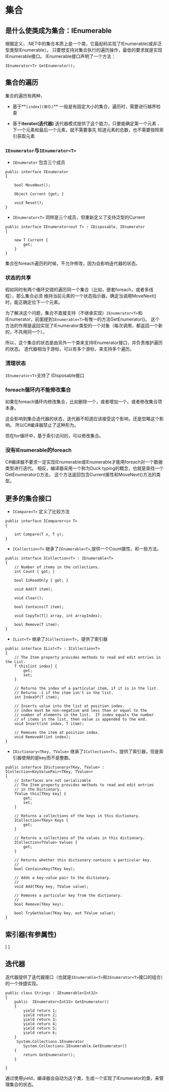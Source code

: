 # 集合



## 是什么使类成为集合：IEnumerable<T>

根据定义，.NET中的集合本质上是一个类，它最起码实现了IEnumerable<T>(或非泛型类型IEnumerable）。
只要想支持对集合执行的遍历操作，最低的要求就是实现IEnumerable<T>接口。
IEnumerable<T>接口声明了一个方法：
````
IEnumerator<T> GetEnumerator();
````


## 集合的遍历

集合的遍历有两种，
* 基于**``[index](索引)``**
一般是有固定大小的集合，遍历时，需要进行越界检查

* 基于**iterator(迭代器)**
迭代器模式提供了这个能力，只要能确定第一个元素 、下一个元素和最后一个元素，就不需要事先
知道元素的总数，也不需要按照索引获取元素

### ``IEnumerator``与``IEnumerator<T>``

* ``IEnumerator``
包含三个成员
````
public interface IEnumerator
{
   
    bool MoveNext();

    Object Current {get; }

    void Reset();
}
````
* ``IEnumerator<T>``
同样是三个成员，但重新定义了支持泛型的Current
````
public interface IEnumerator<out T> : IDisposable, IEnumerator
{    
   
    new T Current {
        get; 
    }
}
````

集合在foreach遍历的时候，不允许修改，因为会影响迭代器的状态。


### 状态的共享

假如同时有两个循环交错的遍历同一个集合（比如，嵌套foreach，或者多线程），那么集合必须
维持当前元素的一个状态指示器，确定当调用MoveNext()时，能正确定位下一个元素。

为了解决这个问题，集合不直接支持（不继承实现）``IEnumerator<T>``和IEnumerator，前面提到``IEnumerable<T>``有惟一的方法GetEnumerator()。
这个方法的作用是返回实现了IEnumerator<T>类型的一个对象（每次调用，都返回一个新的，不共用同一个）。

所以，这个集合的状态是由另外一个类来支持IEnumerator<T>接口，并负责维护遍历的状态。
迭代器相当于游标，可以有多个游标，来支持多个遍历。



### 清理状态

``IEnumerator<T>``支持了 IDisposable接口


### foreach循环内不能修改集合

如果在foreach循环内修改集合，比如删除一个，或者增加一个，或者修改集合项本身。

这会影响到集合迭代器的状态，迭代器不知道应该接受这个影响，还是忽略这个影响。
所以C#编译器禁止了这种形为。

但在for循环中，基于索引访问的，可以修改集合。


### 没有IEnumerable的foreach

C#编译器不要求一定实现IEnumerable或IEnumerable<T>才能用foreach对一个数据类型进行迭代。
相反，编译器采用一个称为Duck typing的概念，也就是查找一个GetEnumerator()方法，
这个方法返回包含Current属性和MoveNext()方法的类型。


## 更多的集合接口

* ``ICompare<T>``
定义了比较方法 
````
public interface IComparer<in T>
{
   
    int Compare(T x, T y);
}
````

* ``ICollection<T>``
继承了``IEnumerable<T>``,提供一个Count属性，和一些方法。
````
public interface ICollection<T> : IEnumerable<T>
{
    // Number of items in the collections.        
    int Count { get; }

    bool IsReadOnly { get; }

    void Add(T item);

    void Clear();

    bool Contains(T item); 

    void CopyTo(T[] array, int arrayIndex);

    bool Remove(T item);
}
````
* ``IList<T>``
继承了``ICollection<T>``，提供了索引器
````
public interface IList<T> : ICollection<T>
{
    // The Item property provides methods to read and edit entries in the List.
    T this[int index] {
        get;
        set;
    }

    // Returns the index of a particular item, if it is in the list.
    // Returns -1 if the item isn't in the list.
    int IndexOf(T item);

    // Inserts value into the list at position index.
    // index must be non-negative and less than or equal to the 
    // number of elements in the list.  If index equals the number
    // of items in the list, then value is appended to the end.
    void Insert(int index, T item);
    
    // Removes the item at position index.
    void RemoveAt(int index);
}
````
* ``IDictionary<TKey, TValue>``
继承了``ICollection<T>``，提供了索引器，但是索引器使用的是key而不是整数。
````
public interface IDictionary<TKey, TValue> : ICollection<KeyValuePair<TKey, TValue>>
{
    // Interfaces are not serializable
    // The Item property provides methods to read and edit entries 
    // in the Dictionary.
    TValue this[TKey key] {
        get;
        set;
    }

    // Returns a collections of the keys in this dictionary.
    ICollection<TKey> Keys {
        get;
    }

    // Returns a collections of the values in this dictionary.
    ICollection<TValue> Values {
        get;
    }

    // Returns whether this dictionary contains a particular key.
    //
    bool ContainsKey(TKey key);

    // Adds a key-value pair to the dictionary.
    // 
    void Add(TKey key, TValue value);

    // Removes a particular key from the dictionary.
    //
    bool Remove(TKey key);

    bool TryGetValue(TKey key, out TValue value);
}
````

## 索引器(有参属性)
[ ]

## 迭代器
迭代器提供了迭代器接口（也就是``IEnumerable<T>``和``IEnumerator<T>``接口的组合）的一个快捷实现。
````
public class Strings : IEnumerable<Int32>
{
    public  IEnumerator<Int32> GetEnumerator()
    {
        yield return 1;
        yield return 2;
        yield return 3;
        yield return 4;
        yield return 5;
        yield return 6;
    }
     System.Collections.IEnumerator
        System.Collections.IEnumerable.GetEnumerator()
    {
        return GetEnumerator();
    }
   
}
````

通过使用yield，编译器会自动为这个类，生成一个实现了IEnumerator<T>的类，来管理集合的状态。